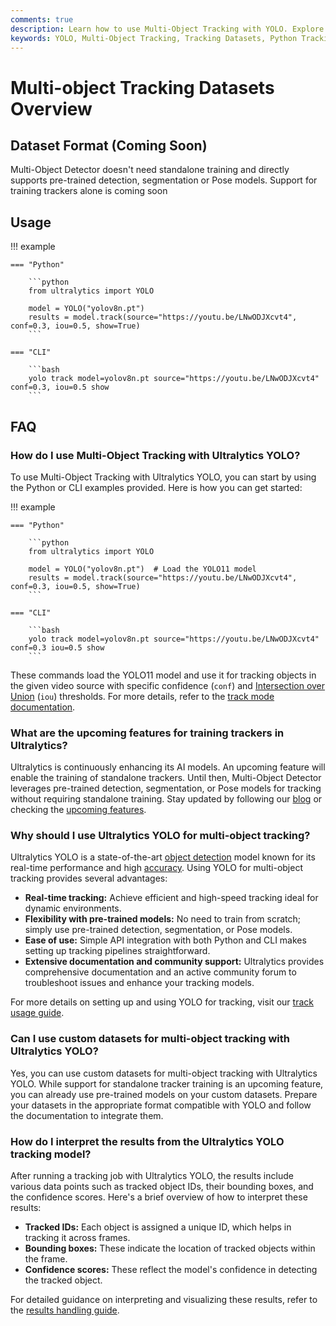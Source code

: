 ```yaml
---
comments: true
description: Learn how to use Multi-Object Tracking with YOLO. Explore dataset formats and see upcoming features for training trackers. Start with Python or CLI examples.
keywords: YOLO, Multi-Object Tracking, Tracking Datasets, Python Tracking Example, CLI Tracking Example, Object Detection, Ultralytics, AI, Machine Learning
---
```


# Multi-object Tracking Datasets Overview

## Dataset Format (Coming Soon)

Multi-Object Detector doesn't need standalone training and directly supports pre-trained detection, segmentation or Pose models. Support for training trackers alone is coming soon

## Usage

!!! example

    === "Python"

        ```python
        from ultralytics import YOLO

        model = YOLO("yolov8n.pt")
        results = model.track(source="https://youtu.be/LNwODJXcvt4", conf=0.3, iou=0.5, show=True)
        ```

    === "CLI"

        ```bash
        yolo track model=yolov8n.pt source="https://youtu.be/LNwODJXcvt4" conf=0.3, iou=0.5 show
        ```

## FAQ

### How do I use Multi-Object Tracking with Ultralytics YOLO?

To use Multi-Object Tracking with Ultralytics YOLO, you can start by using the Python or CLI examples provided. Here is how you can get started:

!!! example

    === "Python"

        ```python
        from ultralytics import YOLO

        model = YOLO("yolov8n.pt")  # Load the YOLO11 model
        results = model.track(source="https://youtu.be/LNwODJXcvt4", conf=0.3, iou=0.5, show=True)
        ```

    === "CLI"

        ```bash
        yolo track model=yolov8n.pt source="https://youtu.be/LNwODJXcvt4" conf=0.3 iou=0.5 show
        ```

These commands load the YOLO11 model and use it for tracking objects in the given video source with specific confidence (`conf`) and [Intersection over Union](https://www.ultralytics.com/glossary/intersection-over-union-iou) (`iou`) thresholds. For more details, refer to the [track mode documentation](../../modes/track.md).

### What are the upcoming features for training trackers in Ultralytics?

Ultralytics is continuously enhancing its AI models. An upcoming feature will enable the training of standalone trackers. Until then, Multi-Object Detector leverages pre-trained detection, segmentation, or Pose models for tracking without requiring standalone training. Stay updated by following our [blog](https://www.ultralytics.com/blog) or checking the [upcoming features](../../reference/trackers/track.md).

### Why should I use Ultralytics YOLO for multi-object tracking?

Ultralytics YOLO is a state-of-the-art [object detection](https://www.ultralytics.com/glossary/object-detection) model known for its real-time performance and high [accuracy](https://www.ultralytics.com/glossary/accuracy). Using YOLO for multi-object tracking provides several advantages:

- **Real-time tracking:** Achieve efficient and high-speed tracking ideal for dynamic environments.
- **Flexibility with pre-trained models:** No need to train from scratch; simply use pre-trained detection, segmentation, or Pose models.
- **Ease of use:** Simple API integration with both Python and CLI makes setting up tracking pipelines straightforward.
- **Extensive documentation and community support:** Ultralytics provides comprehensive documentation and an active community forum to troubleshoot issues and enhance your tracking models.

For more details on setting up and using YOLO for tracking, visit our [track usage guide](../../modes/track.md).

### Can I use custom datasets for multi-object tracking with Ultralytics YOLO?

Yes, you can use custom datasets for multi-object tracking with Ultralytics YOLO. While support for standalone tracker training is an upcoming feature, you can already use pre-trained models on your custom datasets. Prepare your datasets in the appropriate format compatible with YOLO and follow the documentation to integrate them.

### How do I interpret the results from the Ultralytics YOLO tracking model?

After running a tracking job with Ultralytics YOLO, the results include various data points such as tracked object IDs, their bounding boxes, and the confidence scores. Here's a brief overview of how to interpret these results:

- **Tracked IDs:** Each object is assigned a unique ID, which helps in tracking it across frames.
- **Bounding boxes:** These indicate the location of tracked objects within the frame.
- **Confidence scores:** These reflect the model's confidence in detecting the tracked object.

For detailed guidance on interpreting and visualizing these results, refer to the [results handling guide](../../reference/engine/results.md).
